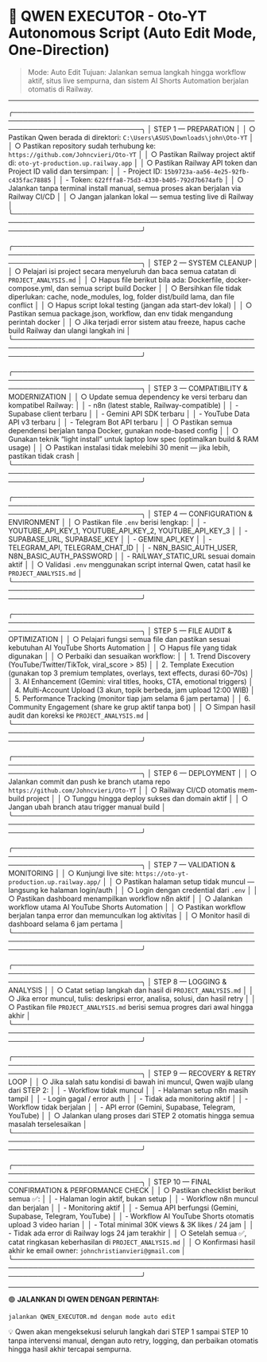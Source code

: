 # 🚀 QWEN EXECUTOR - Oto-YT Autonomous Script (Auto Edit Mode, One-Direction)

> Mode: Auto Edit
> Tujuan: Jalankan semua langkah hingga workflow aktif, situs live sempurna, dan sistem AI Shorts Automation berjalan otomatis di Railway.

---

╭──────────────────────────────────────────────────────────────────────────────────────────────────────────────────────────────╮
│  STEP 1 — PREPARATION                                                                                                        │
│  ○ Pastikan Qwen berada di direktori: `C:\Users\ASUS\Downloads\john\Oto-YT`                                                 │
│  ○ Pastikan repository sudah terhubung ke: `https://github.com/Johncvieri/Oto-YT`                                           │
│  ○ Pastikan Railway project aktif di: `oto-yt-production.up.railway.app`                                                    │
│  ○ Pastikan Railway API token dan Project ID valid dan tersimpan:                                                           │
│       - Project ID: `15b9723a-aa56-4e25-92fb-c435fac78885`                                                                  │
│       - Token: `622fffa8-75d3-4330-b405-792d7b674afb`                                                                       │
│  ○ Jalankan tanpa terminal install manual, semua proses akan berjalan via Railway CI/CD                                     │
│  ○ Jangan jalankan lokal — semua testing live di Railway                                                                    │
╰──────────────────────────────────────────────────────────────────────────────────────────────────────────────────────────────╯

╭──────────────────────────────────────────────────────────────────────────────────────────────────────────────────────────────╮
│  STEP 2 — SYSTEM CLEANUP                                                                                                    │
│  ○ Pelajari isi project secara menyeluruh dan baca semua catatan di `PROJECT_ANALYSIS.md`                                   │
│  ○ Hapus file berikut bila ada: Dockerfile, docker-compose.yml, dan semua script build Docker                               │
│  ○ Bersihkan file tidak diperlukan: cache, node_modules, log, folder dist/build lama, dan file conflict                     │
│  ○ Hapus script lokal testing (jangan ada start-dev lokal)                                                                  │
│  ○ Pastikan semua package.json, workflow, dan env tidak mengandung perintah docker                                          │
│  ○ Jika terjadi error sistem atau freeze, hapus cache build Railway dan ulangi langkah ini                                  │
╰──────────────────────────────────────────────────────────────────────────────────────────────────────────────────────────────╯

╭──────────────────────────────────────────────────────────────────────────────────────────────────────────────────────────────╮
│  STEP 3 — COMPATIBILITY & MODERNIZATION                                                                                     │
│  ○ Update semua dependency ke versi terbaru dan kompatibel Railway:                                                         │
│       - n8n (latest stable, Railway-compatible)                                                                            │
│       - Supabase client terbaru                                                                                            │
│       - Gemini API SDK terbaru                                                                                             │
│       - YouTube Data API v3 terbaru                                                                                        │
│       - Telegram Bot API terbaru                                                                                           │
│  ○ Pastikan semua dependensi berjalan tanpa Docker, gunakan node-based config                                              │
│  ○ Gunakan teknik “light install” untuk laptop low spec (optimalkan build & RAM usage)                                      │
│  ○ Pastikan instalasi tidak melebihi 30 menit — jika lebih, pastikan tidak crash                                            │
╰──────────────────────────────────────────────────────────────────────────────────────────────────────────────────────────────╯

╭──────────────────────────────────────────────────────────────────────────────────────────────────────────────────────────────╮
│  STEP 4 — CONFIGURATION & ENVIRONMENT                                                                                       │
│  ○ Pastikan file `.env` berisi lengkap:                                                                                     │
│       - YOUTUBE_API_KEY_1, YOUTUBE_API_KEY_2, YOUTUBE_API_KEY_3                                                             │
│       - SUPABASE_URL, SUPABASE_KEY                                                                                          │
│       - GEMINI_API_KEY                                                                                                      │
│       - TELEGRAM_API, TELEGRAM_CHAT_ID                                                                                      │
│       - N8N_BASIC_AUTH_USER, N8N_BASIC_AUTH_PASSWORD                                                                        │
│       - RAILWAY_STATIC_URL sesuai domain aktif                                                                              │
│  ○ Validasi `.env` menggunakan script internal Qwen, catat hasil ke `PROJECT_ANALYSIS.md`                                   │
╰──────────────────────────────────────────────────────────────────────────────────────────────────────────────────────────────╯

╭──────────────────────────────────────────────────────────────────────────────────────────────────────────────────────────────╮
│  STEP 5 — FILE AUDIT & OPTIMIZATION                                                                                         │
│  ○ Pelajari fungsi semua file dan pastikan sesuai kebutuhan AI YouTube Shorts Automation                                    │
│  ○ Hapus file yang tidak digunakan                                                                                          │
│  ○ Perbaiki dan sesuaikan workflow:                                                                                         │
│       1. Trend Discovery (YouTube/Twitter/TikTok, viral_score > 85)                                                         │
│       2. Template Execution (gunakan top 3 premium templates, overlays, text effects, durasi 60–70s)                        │
│       3. AI Enhancement (Gemini: viral titles, hooks, CTA, emotional triggers)                                              │
│       4. Multi-Account Upload (3 akun, topik berbeda, jam upload 12:00 WIB)                                                 │
│       5. Performance Tracking (monitor tiap jam selama 6 jam pertama)                                                       │
│       6. Community Engagement (share ke grup aktif tanpa bot)                                                               │
│  ○ Simpan hasil audit dan koreksi ke `PROJECT_ANALYSIS.md`                                                                  │
╰──────────────────────────────────────────────────────────────────────────────────────────────────────────────────────────────╯

╭──────────────────────────────────────────────────────────────────────────────────────────────────────────────────────────────╮
│  STEP 6 — DEPLOYMENT                                                                                                        │
│  ○ Jalankan commit dan push ke branch utama repo `https://github.com/Johncvieri/Oto-YT`                                    │
│  ○ Railway CI/CD otomatis mem-build project                                                                                 │
│  ○ Tunggu hingga deploy sukses dan domain aktif                                                                             │
│  ○ Jangan ubah branch atau trigger manual build                                                                             │
╰──────────────────────────────────────────────────────────────────────────────────────────────────────────────────────────────╯

╭──────────────────────────────────────────────────────────────────────────────────────────────────────────────────────────────╮
│  STEP 7 — VALIDATION & MONITORING                                                                                           │
│  ○ Kunjungi live site: `https://oto-yt-production.up.railway.app/`                                                          │
│  ○ Pastikan halaman setup tidak muncul — langsung ke halaman login/auth                                                     │
│  ○ Login dengan credential dari `.env`                                                                                      │
│  ○ Pastikan dashboard menampilkan workflow n8n aktif                                                                        │
│  ○ Jalankan workflow utama AI YouTube Shorts Automation                                                                     │
│  ○ Pastikan workflow berjalan tanpa error dan memunculkan log aktivitas                                                     │
│  ○ Monitor hasil di dashboard selama 6 jam pertama                                                                          │
╰──────────────────────────────────────────────────────────────────────────────────────────────────────────────────────────────╯

╭──────────────────────────────────────────────────────────────────────────────────────────────────────────────────────────────╮
│  STEP 8 — LOGGING & ANALYSIS                                                                                                │
│  ○ Catat setiap langkah dan hasil di `PROJECT_ANALYSIS.md`                                                                  │
│  ○ Jika error muncul, tulis: deskripsi error, analisa, solusi, dan hasil retry                                              │
│  ○ Pastikan file `PROJECT_ANALYSIS.md` berisi semua progres dari awal hingga akhir                                          │
╰──────────────────────────────────────────────────────────────────────────────────────────────────────────────────────────────╯

╭──────────────────────────────────────────────────────────────────────────────────────────────────────────────────────────────╮
│  STEP 9 — RECOVERY & RETRY LOOP                                                                                            │
│  ○ Jika salah satu kondisi di bawah ini muncul, Qwen wajib ulang dari STEP 2:                                               │
│       - Workflow tidak muncul                                                                                                │
│       - Halaman setup n8n masih tampil                                                                                       │
│       - Login gagal / error auth                                                                                            │
│       - Tidak ada monitoring aktif                                                                                           │
│       - Workflow tidak berjalan                                                                                              │
│       - API error (Gemini, Supabase, Telegram, YouTube)                                                                     │
│  ○ Jalankan ulang proses dari STEP 2 otomatis hingga semua masalah terselesaikan                                            │
╰──────────────────────────────────────────────────────────────────────────────────────────────────────────────────────────────╯

╭──────────────────────────────────────────────────────────────────────────────────────────────────────────────────────────────╮
│  STEP 10 — FINAL CONFIRMATION & PERFORMANCE CHECK                                                                          │
│  ○ Pastikan checklist berikut semua ✅:                                                                                     │
│       - Halaman login aktif, bukan setup                                                                                    │
│       - Workflow n8n muncul dan berjalan                                                                                    │
│       - Monitoring aktif                                                                                                   │
│       - Semua API berfungsi (Gemini, Supabase, Telegram, YouTube)                                                           │
│       - Workflow AI YouTube Shorts otomatis upload 3 video harian                                                          │
│       - Total minimal 30K views & 3K likes / 24 jam                                                                        │
│       - Tidak ada error di Railway logs 24 jam terakhir                                                                    │
│  ○ Setelah semua ✅, catat ringkasan keberhasilan di `PROJECT_ANALYSIS.md`                                                  │
│  ○ Konfirmasi hasil akhir ke email owner: `johnchristianvieri@gmail.com`                                                   │
╰──────────────────────────────────────────────────────────────────────────────────────────────────────────────────────────────╯

---

🟢 **JALANKAN DI QWEN DENGAN PERINTAH:**

```
jalankan QWEN_EXECUTOR.md dengan mode auto edit
```

💡 Qwen akan mengeksekusi seluruh langkah dari STEP 1 sampai STEP 10 tanpa intervensi manual,
dengan auto retry, logging, dan perbaikan otomatis hingga hasil akhir tercapai sempurna.
